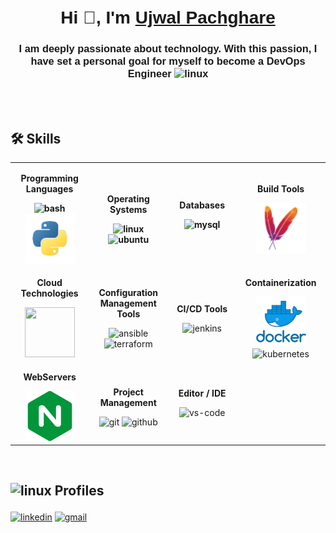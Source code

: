 
<!-- About Me Section -->

<h1 align="center"><font face="Arial">Hi 👋, I'm <a href="www.linkedin.com/in/ujwal-pachghare"> Ujwal Pachghare </a></font></h1>
<h3 align="center"><font face="Arial">I am deeply passionate about technology. With this passion, I have set a personal goal for myself to become a DevOps Engineer <img src="https://www.logolynx.com/images/logolynx/68/683f75d4c40a5b7c2f1ff598d2ed942b.png" alt="linux" title="linux" width="50" height"40"/></font></h3>
<br><br>

<!-- Skills Section -->
## 🛠 Skills

<table>
  <tr>
      <td width="200"> <div align="center"> <p> <b> Programming Languages <b/> </p> <img src="https://www.vectorlogo.zone/logos/gnu_bash/gnu_bash-icon.svg" alt="bash" title="bash" title="bash" width="80" height="80"/>  <img src="https://raw.githubusercontent.com/github/explore/80688e429a7d4ef2fca1e82350fe8e3517d3494d/topics/python/python.png" alt="python" title="python" width="80" height="80"/> 
      <td width="200"> <div align="center"> <p> <b> Operating Systems <b/> </p> <img src="https://logos-world.net/wp-content/uploads/2020/09/Linux-Logo-1996-present.png" alt="linux" title="linux" width="90" height="70"/> </span> <img src="https://www.vectorlogo.zone/logos/ubuntu/ubuntu-icon.svg" alt="ubuntu" title="ubuntu" width="70" height="70"/>
      <td width="200"> <div align="center"> <p><b> Databases <b/><p/> <img src="https://th.bing.com/th/id/OIP.hOJyWoRi3LO0dAAS-zxs_wHaEK?w=1262&h=709&rs=1&pid=ImgDetMain" alt="mysql" title="mysql" width="80" height="80"/>
      <td width="200"> <div align="center"> <p> <b> Build Tools </b> </p> <img src="https://raw.githubusercontent.com/vscode-icons/vscode-icons/72101ee333eca9219ac9a7c14d4834eef8e4c64b/icons/file_type_maven.svg" alt="maven" title="maven" width="80" height="80"/> 
  <tr/>
      
  <tr>
      <td width="200"> <div align="center"> <p> <b> Cloud Technologies </b> </p> <img src="https://www.pngkey.com/png/full/246-2467177_aws-logo-png-free-stock-aws-logo-png.png" width="80" height="80"/> 
      <td width="200"> <div align="center"> <p> <b> Configuration Management Tools </b> </p> <img src="https://www.vectorlogo.zone/logos/ansible/ansible-icon.svg" alt="ansible" title="ansible" width="80" height="80"/> <img src="https://www.vectorlogo.zone/logos/terraformio/terraformio-icon.svg" alt="terraform" title="terraform" width="80" height="80"/> 
      <td width="200"> <div align="center"> <p> <b> CI/CD Tools </b> </p> <img src="https://www.vectorlogo.zone/logos/jenkins/jenkins-icon.svg" alt="jenkins" title="jenkins" width="80" height="80"/> 
      <td width="200"> <div align="center"> <p> <b> Containerization </b> </p> <img src="https://raw.githubusercontent.com/github/explore/80688e429a7d4ef2fca1e82350fe8e3517d3494d/topics/docker/docker.png" alt="docker" title="docker" width="80" height="80"/> <img src="https://www.vectorlogo.zone/logos/kubernetes/kubernetes-icon.svg" alt="kubernetes" title="kubernetes" width="80" height="80"/>  
  <tr/>
      
  <tr>
      <td width="200"> <div align="center"> <p> <b> WebServers </b> </p> <img src="https://raw.githubusercontent.com/github/explore/85cceaeeaf993ca35664dc37ea24f9237fbbfc14/topics/nginx/nginx.png" alt="nginx" title="nginx" width="80" height="80"/>
      <td width="200"> <div align="center"> <p> <b> Project Management </b> </p> <img src="https://www.vectorlogo.zone/logos/git-scm/git-scm-icon.svg" alt="git" title="git" width="80" height="80"/>  <img src="https://www.vectorlogo.zone/logos/github/github-icon.svg" alt="github" title="github" width="80" height="80"/>  
      <td width="200"> <div align="center"> <p> <b> Editor / IDE </b> </p> <img src="https://www.vectorlogo.zone/logos/visualstudio_code/visualstudio_code-icon.svg" alt="vs-code" title="vs-code" width="80" height="80"/> </p>
  </tr>     
</table>
<br>



<!-- Contact Section -->
## <p align="left"><img src="https://img.icons8.com/?size=80&id=lq7BYdxejdzR&format=png" alt="linux" title="linux" width="30" height="30"/> Profiles
  
[![linkedin](https://img.shields.io/badge/linkedin-0A66C2?style=for-the-badge&logo=linkedin&logoColor=white)](https://linkedin.com/in/ujwal-pachghare)
[![gmail](https://img.shields.io/badge/gmail-D14836?style=for-the-badge&logo=Gmail&logoColor=white,https://www.gmail.com)](https://gmail.com/)
